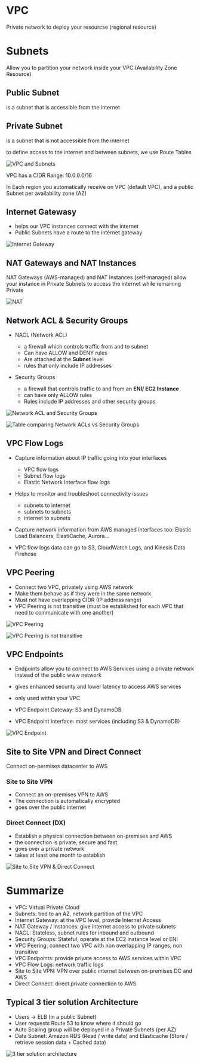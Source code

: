 # VPC

Private network to deploy your resourcse (regional resource)

# Subnets

Allow you to partition your network inside your VPC (Availability Zone Resource)

## Public Subnet

is a subnet that is accessible from the internet

## Private Subnet

is a subnet that is not accessible from the internet

to define access to the internet and between subnets, we use Route Tables

![VPC and Subnets](image.png)

VPC has a CIDR Range: 10.0.0.0/16

In Each region you automatically receive on VPC (default VPC), and a public Subnet per availability zone (AZ)

## Internet Gatewasy

- helps our VPC instances connect with the internet
- Public Subnets have a route to the internet gateway

![Internet Gateway](image-1.png)

## NAT Gateways and NAT Instances

NAT Gateways (AWS-managed) and NAT Instances (self-managed) allow your instance in Private Subnets to access the internet while remaining Private

![NAT](image-2.png)

## Network ACL & Security Groups

- NACL (Network ACL)

  - a firewall which controls traffic from and to subnet
  - Can have ALLOW and DENY rules
  - Are attached at the **Subnet** level
  - rules that only include IP addresses

- Security Groups
  - a firewall that controls traffic to and from an **ENI/ EC2 Instance**
  - can have only ALLOW rules
  - Rules include IP addresses and other security groups

![Network ACL and Security Groups](image-3.png)

![Table comparing Network ACLs vs Security Groups](image-4.png)

## VPC Flow Logs

- Capture information about IP traffic going into your interfaces
  - VPC flow logs
  - Subnet flow logs
  - Elastic Network Interface flow logs
- Helps to monitor and troubleshoot connectivity issues

  - subnets to internet
  - subnets to subnets
  - internet to subnets

- Capture network information from AWS managed interfaces too: Elastic Load Balancers, ElastiCache, Aurora...
- VPC flow logs data can go to S3, CloudWatch Logs, and Kinesis Data Firehose

## VPC Peering

- Connect two VPC, privately using AWS network
- Make them behave as if they were in the same network
- Must not have overlapping CIDR (IP address range)
- VPC Peering is not transitive (must be established for each VPC that need to communicate with one another)

![VPC Peering](image-5.png)

![VPC Peering is not transitive](image-6.png)

## VPC Endpoints

- Endpoints allow you to connect to AWS Services using a private network instead of the public www network
- gives enhanced security and lower latency to access AWS services

- only used within your VPC

- VPC Endpoint Gateway: S3 and DynamoDB
- VPC Endpoint Interface: most services (including S3 & DynamoDB)

![VPC Endpoint](image-7.png)

## Site to Site VPN and Direct Connect

Connect on-permises datacenter to AWS

### Site to Site VPN

- Connect an on-premises VPN to AWS
- The connection is automatically encrypted
- goes over the public internet

### Direct Connect (DX)

- Establish a physical connection between on-premises and AWS
- the connection is private, secure and fast
- goes over a private network
- takes at least one month to establish

![Site to Site VPN & Direct Connect](image-8.png)

# Summarize

- VPC: Virtual Private Cloud
- Subnets: tied to an AZ, network partition of the VPC
- Internet Gateway: at the VPC level, provide Internet Access
- NAT Gateway / Instances: give internet access to private subnets
- NACL: Stateless, subnet rules for inbound and outbound
- Security Groups: Stateful, operate at the EC2 instance level or ENI
- VPC Peering: connect two VPC with non overlapping IP ranges, non transitive
- VPC Endpoints: provide private access to AWS services within VPC
- VPC Flow Logs: network traffic logs
- Site to Site VPN: VPN over public internet between on-premises DC and AWS
- Direct Connect: direct private connection to AWS

## Typical 3 tier solution Architecture

- Users -> ELB (in a public Subnet)
- User requests Route 53 to know where it should go
- Auto Scaling group will be deployed in a Private Subnets (per AZ)
- Data Subnet: Amazon RDS (Read / write data) and Elasticache (Store / retrieve session data + Cached data)

![3 tier solution architecture](image-9.png)
